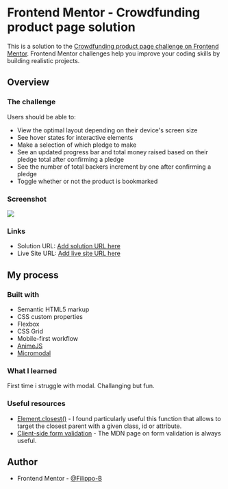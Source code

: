# Frontend Mentor - Crowdfunding product page solution

This is a solution to the [Crowdfunding product page challenge on Frontend Mentor](https://www.frontendmentor.io/challenges/crowdfunding-product-page-7uvcZe7ZR). Frontend Mentor challenges help you improve your coding skills by building realistic projects.

## Overview

### The challenge

Users should be able to:

- View the optimal layout depending on their device's screen size
- See hover states for interactive elements
- Make a selection of which pledge to make
- See an updated progress bar and total money raised based on their pledge total after confirming a pledge
- See the number of total backers increment by one after confirming a pledge
- Toggle whether or not the product is bookmarked

### Screenshot

![](./screenshot.jpg)

### Links

- Solution URL: [Add solution URL here](https://your-solution-url.com)
- Live Site URL: [Add live site URL here](https://your-live-site-url.com)

## My process

### Built with

- Semantic HTML5 markup
- CSS custom properties
- Flexbox
- CSS Grid
- Mobile-first workflow
- [AnimeJS](https://animejs.com/)
- [Micromodal](https://micromodal.vercel.app/)

### What I learned

First time i struggle with modal. Challanging but fun.

### Useful resources

- [Element.closest()](https://developer.mozilla.org/en-US/docs/Web/API/Element/closest) - I found particularly useful this function that allows to target the closest parent with a given class, id or attribute.
- [Client-side form validation](https://developer.mozilla.org/en-US/docs/Learn/Forms/Form_validation) - The MDN page on form validation is always useful.

## Author

- Frontend Mentor - [@Filippo-B](https://www.frontendmentor.io/profile/Filippo-B)
